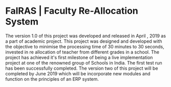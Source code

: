 # FalRAS | Faculty Re-Allocation System
The version 1.0 of this project was developed and released in April , 2019 as a part of academic project.
This project was designed and developed with the objective to minimise the processing time of 30 minutes to 30 seconds, invested in re allocation of teacher from different grades in a school.
The project has achieved it's first milestone of being a live implementation project at one of the renowned group of Schools in India.
The first test run has been successfully completed. The version two of this project will be completed by June 2019 which will be incorporate new modules and function on the principles of an ERP system.
